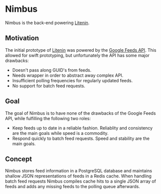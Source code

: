 # Nimbus

Nimbus is the back-end powering [Litenin](https://github.com/bearfrieze/litenin).

## Motivation

The initial prototype of [Litenin](https://github.com/bearfrieze/litenin) was powered by the [Google Feeds API](https://developers.google.com/feed/). This allowed for swift prototyping, but unfortunately the API has some major drawbacks:

- Doesn't pass along GUID's from feeds.
- Needs wrapper in order to abstract away complex API.
- Insufficient polling frequencies for regularly updated feeds.
- No support for batch feed requests.

## Goal

The goal of Nimbus is to have none of the drawbacks of the Google Feeds API, while fulfilling the following two roles:

- Keep feeds up to date in a reliable fashion. Reliablity and consistency are the main goals while speed is a commodity.
- Respond quickly to batch feed requests. Speed and stability are the main goals.

## Concept

Nimbus stores feed information in a PostgreSQL database and maintains shallow JSON representations of feeds in a Redis cache. When handling batch feed requests Nimbus compiles cache hits to a single JSON array of feeds and adds any missing feeds to the polling queue afterwards.
